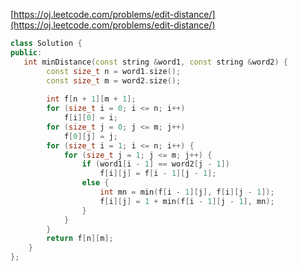 [https://oj.leetcode.com/problems/edit-distance/](https://oj.leetcode.com/problems/edit-distance/)

``` cpp
class Solution {
public:
   int minDistance(const string &word1, const string &word2) {
		const size_t n = word1.size();
		const size_t m = word2.size();
		
		int f[n + 1][m + 1];
		for (size_t i = 0; i <= n; i++)
			f[i][0] = i;
		for (size_t j = 0; j <= m; j++)
			f[0][j] = j;
		for (size_t i = 1; i <= n; i++) {
			for (size_t j = 1; j <= m; j++) {
				if (word1[i - 1] == word2[j - 1])
					f[i][j] = f[i - 1][j - 1];
				else {
					int mn = min(f[i - 1][j], f[i][j - 1]);
					f[i][j] = 1 + min(f[i - 1][j - 1], mn);
				}
			}
		}
		return f[n][m];
	}
};
```
